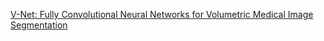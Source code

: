 [V-Net: Fully Convolutional Neural Networks for Volumetric Medical Image Segmentation](https://water-bean.notion.site/8-V-Net-Fully-Convolutional-Neural-Networks-for-Volumetric-Medical-Image-Segmentation-14621b1368b8802b80cfce03e68a8cec?pvs=4)

